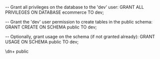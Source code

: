 -- Grant all privileges on the database to the 'dev' user:
GRANT ALL PRIVILEGES ON DATABASE ecommerce TO dev;

-- Grant the 'dev' user permission to create tables in the public schema:
GRANT CREATE ON SCHEMA public TO dev;

-- Optionally, grant usage on the schema (if not granted already):
GRANT USAGE ON SCHEMA public TO dev;


\dn+ public
